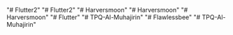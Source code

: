 "# Flutter2" 
"# Flutter2" 
"# Harversmoon" 
"# Harversmoon" 
"# Harversmoon" 
"# Flutter" 
"# TPQ-Al-Muhajirin" 
"# Flawlessbee" 
"# TPQ-Al-Muhajirin" 
